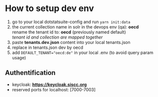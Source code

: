 # How to setup dev env
1. go to your local dotstatsuite-config and run `yarn init:data`
2. the current collection name in solr in the devops env (qa): **oecd**  
   rename the tenant id to: **oecd** (previously named default)  
   *tenant id and collection are mapped together*
3. paste **tenants.dev.json** content into your local tenants.json
4. replace in tenants.json dev by oecd
5. add `DEFAULT_TENANT="oecd:de"` in your local .env (to avoid query param usage)

## Authentification
- keycloak: **https://keycloak.siscc.org**
- reserved ports for localhost: [7000-7003]
